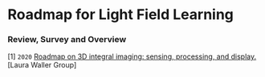 # Roadmap for Light Field Learning

### Review, Survey and Overview
[1] `2020` [Roadmap on 3D integral imaging: sensing, processing, and display.](https://www-osapublishing-org.eproxy.lib.hku.hk/DirectPDFAccess/12E461CE-B0A2-4D00-999AF60A7570CFDA_441045/oe-28-22-32266.pdf?da=1&id=441045&seq=0&mobile=no) [Laura Waller Group]

